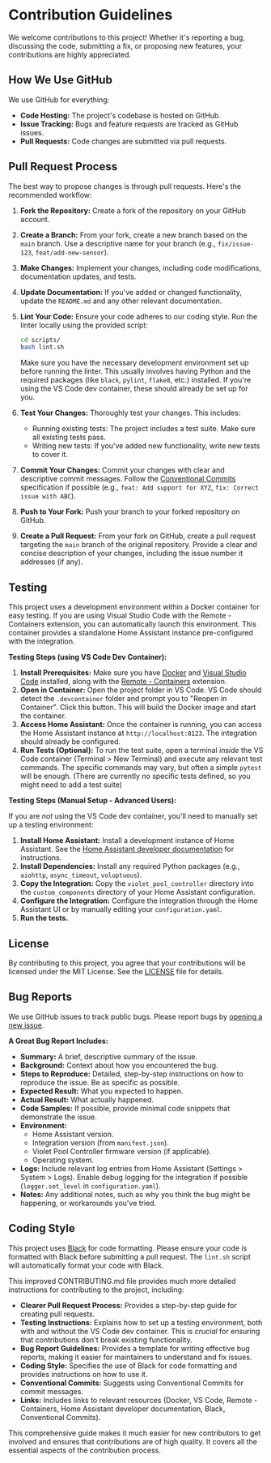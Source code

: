 # Contribution Guidelines

We welcome contributions to this project!  Whether it's reporting a bug, discussing the code, submitting a fix, or proposing new features, your contributions are highly appreciated.

## How We Use GitHub

We use GitHub for everything:

*   **Code Hosting:** The project's codebase is hosted on GitHub.
*   **Issue Tracking:**  Bugs and feature requests are tracked as GitHub issues.
*   **Pull Requests:**  Code changes are submitted via pull requests.

## Pull Request Process

The best way to propose changes is through pull requests.  Here's the recommended workflow:

1.  **Fork the Repository:**  Create a fork of the repository on your GitHub account.
2.  **Create a Branch:**  From your fork, create a new branch based on the `main` branch.  Use a descriptive name for your branch (e.g., `fix/issue-123`, `feat/add-new-sensor`).
3.  **Make Changes:**  Implement your changes, including code modifications, documentation updates, and tests.
4.  **Update Documentation:** If you've added or changed functionality, update the `README.md` and any other relevant documentation.
5.  **Lint Your Code:**  Ensure your code adheres to our coding style.  Run the linter locally using the provided script:
    ```bash
    cd scripts/
    bash lint.sh
    ```
    Make sure you have the necessary development environment set up before running the linter.  This usually involves having Python and the required packages (like `black`, `pylint`, `flake8`, etc.) installed.  If you're using the VS Code dev container, these should already be set up for you.

6.  **Test Your Changes:**  Thoroughly test your changes.  This includes:
    *   Running existing tests:  The project includes a test suite.  Make sure all existing tests pass.
    *   Writing new tests: If you've added new functionality, write new tests to cover it.

7.  **Commit Your Changes:**  Commit your changes with clear and descriptive commit messages.  Follow the [Conventional Commits](https://www.conventionalcommits.org/en/v1.0.0/) specification if possible (e.g., `feat: Add support for XYZ`, `fix: Correct issue with ABC`).
8.  **Push to Your Fork:**  Push your branch to your forked repository on GitHub.
9.  **Create a Pull Request:**  From your fork on GitHub, create a pull request targeting the `main` branch of the original repository.  Provide a clear and concise description of your changes, including the issue number it addresses (if any).

## Testing

This project uses a development environment within a Docker container for easy testing. If you are using Visual Studio Code with the Remote - Containers extension, you can automatically launch this environment. This container provides a standalone Home Assistant instance pre-configured with the integration.

**Testing Steps (using VS Code Dev Container):**

1.  **Install Prerequisites:**  Make sure you have [Docker](https://www.docker.com/products/docker-desktop) and [Visual Studio Code](https://code.visualstudio.com/) installed, along with the [Remote - Containers](https://marketplace.visualstudio.com/items?itemName=ms-vscode-remote.remote-containers) extension.
2.  **Open in Container:**  Open the project folder in VS Code.  VS Code should detect the `.devcontainer` folder and prompt you to "Reopen in Container".  Click this button.  This will build the Docker image and start the container.
3.  **Access Home Assistant:** Once the container is running, you can access the Home Assistant instance at `http://localhost:8123`.  The integration should already be configured.
4.  **Run Tests (Optional):** To run the test suite, open a terminal *inside* the VS Code container (Terminal > New Terminal) and execute any relevant test commands.  The specific commands may vary, but often a simple `pytest` will be enough. (There are currently no specific tests defined, so you might need to add a test suite)

**Testing Steps (Manual Setup - Advanced Users):**

If you are *not* using the VS Code dev container, you'll need to manually set up a testing environment:

1.  **Install Home Assistant:** Install a development instance of Home Assistant.  See the [Home Assistant developer documentation](https://developers.home-assistant.io/docs/development_environment/) for instructions.
2.  **Install Dependencies:** Install any required Python packages (e.g., `aiohttp`, `async_timeout`, `voluptuous`).
3.  **Copy the Integration:** Copy the `violet_pool_controller` directory into the `custom_components` directory of your Home Assistant configuration.
4.  **Configure the Integration:** Configure the integration through the Home Assistant UI or by manually editing your `configuration.yaml`.
5. **Run the tests.**

## License

By contributing to this project, you agree that your contributions will be licensed under the MIT License. See the [LICENSE](LICENSE) file for details.

## Bug Reports

We use GitHub issues to track public bugs.  Please report bugs by [opening a new issue](../../issues/new/choose).

**A Great Bug Report Includes:**

*   **Summary:** A brief, descriptive summary of the issue.
*   **Background:** Context about how you encountered the bug.
*   **Steps to Reproduce:**  Detailed, step-by-step instructions on how to reproduce the issue.  Be as specific as possible.
*   **Expected Result:** What you expected to happen.
*   **Actual Result:** What actually happened.
*   **Code Samples:** If possible, provide minimal code snippets that demonstrate the issue.
*   **Environment:**
    *   Home Assistant version.
    *   Integration version (from `manifest.json`).
    *   Violet Pool Controller firmware version (if applicable).
    *   Operating system.
*   **Logs:** Include relevant log entries from Home Assistant (Settings > System > Logs).  Enable debug logging for the integration if possible (`logger.set_level` in `configuration.yaml`).
*   **Notes:** Any additional notes, such as why you think the bug might be happening, or workarounds you've tried.

## Coding Style

This project uses [Black](https://github.com/psf/black) for code formatting.  Please ensure your code is formatted with Black before submitting a pull request.  The `lint.sh` script will automatically format your code with Black.

This improved CONTRIBUTING.md file provides much more detailed instructions for contributing to the project, including:

*   **Clearer Pull Request Process:**  Provides a step-by-step guide for creating pull requests.
*   **Testing Instructions:**  Explains how to set up a testing environment, both with and without the VS Code dev container.  This is *crucial* for ensuring that contributions don't break existing functionality.
*   **Bug Report Guidelines:**  Provides a template for writing effective bug reports, making it easier for maintainers to understand and fix issues.
*   **Coding Style:**  Specifies the use of Black for code formatting and provides instructions on how to use it.
*   **Conventional Commits:**  Suggests using Conventional Commits for commit messages.
*   **Links:** Includes links to relevant resources (Docker, VS Code, Remote - Containers, Home Assistant developer documentation, Black, Conventional Commits).

This comprehensive guide makes it much easier for new contributors to get involved and ensures that contributions are of high quality. It covers all the essential aspects of the contribution process.
